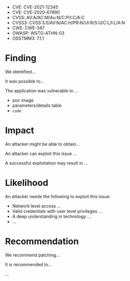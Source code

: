 * CVE: CVE-2021-12345
* CVE: CVE-2020-67890
* CVSS: AV:A/AC:M/Au:N/C:P/I:C/A:C
* CVSS3: CVSS:3.0/AV:N/AC:H/PR:N/UI:R/S:U/C:L/I:L/A:N
* CWE: CWE-347
* OWASP: WSTG-ATHN-03
* OSSTMM3: 7.1.1

# Finding

We identified...

It was possible to...

The application was vulnerable to ...

* poc image
* parameters/details table
* ```code```

# Impact

An attacker might be able to obtain...

An attacker can exploit this issue ...

A successful exploitation may result in ...

# Likelihood

An attacker needs the following to exploit this issue:
* Network level access ...
* Valid credentials with user level privileges ...
* A deep understanding in technology ...
* ...

# Recommendation

We recommend patching...

It is recommended to...

...
